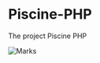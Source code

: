 # Piscine-PHP
The project Piscine PHP


![Marks](https://github.com/pkolomiy/Piscine-PHP/blob/master/marks.jpg)
